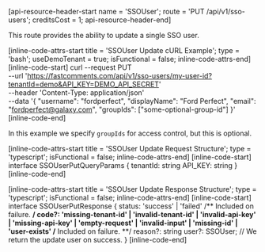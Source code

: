[api-resource-header-start name = 'SSOUser'; route = 'PUT /api/v1/sso-users'; creditsCost = 1; api-resource-header-end]

This route provides the ability to update a single SSO user.

[inline-code-attrs-start title = 'SSOUser Update cURL Example'; type = 'bash'; useDemoTenant = true; isFunctional = false; inline-code-attrs-end]
[inline-code-start]
curl --request PUT \
  --url 'https://fastcomments.com/api/v1/sso-users/my-user-id?tenantId=demo&API_KEY=DEMO_API_SECRET' \
  --header 'Content-Type: application/json' \
  --data '{
	"username": "fordperfect",
	"displayName": "Ford Perfect",
	"email": "fordperfect@galaxy.com",
    "groupIds": ["some-optional-group-id"]
}'
[inline-code-end]

In this example we specify `groupIds` for access control, but this is optional.

[inline-code-attrs-start title = 'SSOUser Update Request Structure'; type = 'typescript'; isFunctional = false; inline-code-attrs-end]
[inline-code-start]
interface SSOUserPutQueryParams {
    tenantId: string
    API_KEY: string
}
[inline-code-end]

[inline-code-attrs-start title = 'SSOUser Update Response Structure'; type = 'typescript'; isFunctional = false; inline-code-attrs-end]
[inline-code-start]
interface SSOUserPutResponse {
    status: 'success' | 'failed'
    /** Included on failure. **/
    code?: 'missing-tenant-id' | 'invalid-tenant-id' | 'invalid-api-key' | 'missing-api-key' | 'empty-request' | 'invalid-input' | 'missing-id' | 'user-exists'
    /** Included on failure. **/
    reason?: string
    user?: SSOUser; // We return the update user on success.
}
[inline-code-end]


